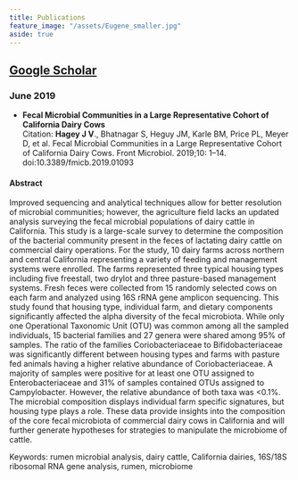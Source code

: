 ```yaml
---
title: Publications
feature_image: "/assets/Eugene_smaller.jpg"
aside: true
---
```


## [Google Scholar](https://scholar.google.com/citations?user=b3QakQEAAAAJ&hl=en)

### June 2019  

- **Fecal Microbial Communities in a Large Representative Cohort of California Dairy Cows**  
Citation: **Hagey J V**., Bhatnagar S, Heguy JM, Karle BM, Price PL, Meyer D, et al. Fecal Microbial Communities in a Large Representative Cohort of California Dairy Cows. Front Microbiol. 2019;10: 1–14. doi:10.3389/fmicb.2019.01093 

#### Abstract
Improved sequencing and analytical techniques allow for better resolution of microbial communities; however, the agriculture field lacks an updated analysis surveying the fecal microbial populations of dairy cattle in California. This study is a large-scale survey to determine the composition of the bacterial community present in the feces of lactating dairy cattle on commercial dairy operations. For the study, 10 dairy farms across northern and central California representing a variety of feeding and management systems were enrolled. The farms represented three typical housing types including five freestall, two drylot and three pasture-based management systems. Fresh feces were collected from 15 randomly selected cows on each farm and analyzed using 16S rRNA gene amplicon sequencing. This study found that housing type, individual farm, and dietary components significantly affected the alpha diversity of the fecal microbiota. While only one Operational Taxonomic Unit (OTU) was common among all the sampled individuals, 15 bacterial families and 27 genera were shared among 95% of samples. The ratio of the families Coriobacteriaceae to Bifidobacteriaceae was significantly different between housing types and farms with pasture fed animals having a higher relative abundance of Coriobacteriaceae. A majority of samples were positive for at least one OTU assigned to Enterobacteriaceae and 31% of samples contained OTUs assigned to Campylobacter. However, the relative abundance of both taxa was <0.1%. The microbial composition displays individual farm specific signatures, but housing type plays a role. These data provide insights into the composition of the core fecal microbiota of commercial dairy cows in California and will further generate hypotheses for strategies to manipulate the microbiome of cattle.  

Keywords: rumen microbial analysis, dairy cattle, California dairies, 16S/18S ribosomal RNA gene analysis, rumen, microbiome
